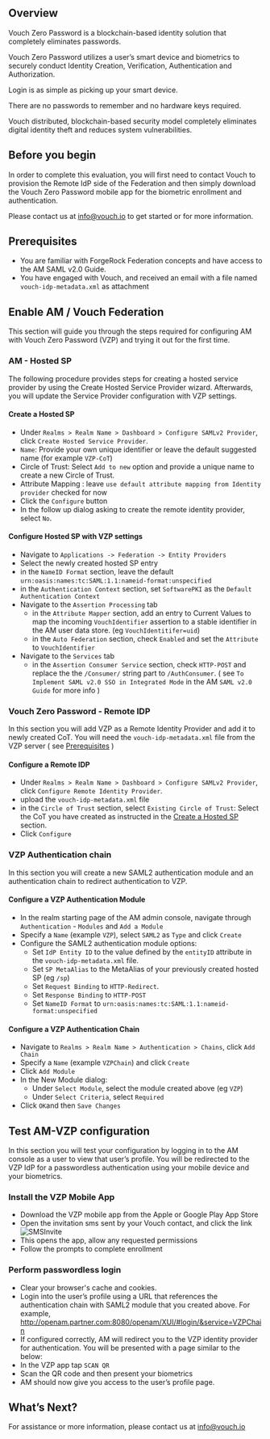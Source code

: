 ## Overview
Vouch Zero Password is a blockchain-based identity solution that completely eliminates passwords.

Vouch Zero Password utilizes a user’s smart device and biometrics to securely conduct Identity Creation, Verification, Authentication and Authorization.

Login is as simple as picking up your smart device.

There are no passwords to remember and no hardware keys required.

Vouch distributed, blockchain-based security model completely eliminates digital identity theft and reduces system vulnerabilities.

## Before you begin

In order to complete this evaluation, you will first need to contact Vouch to provision the Remote IdP side of the Federation 
and then simply download the Vouch Zero Password mobile app for the biometric enrollment and authentication. 

Please contact us at info@vouch.io to get started or for more information.

## Prerequisites

- You are familiar with ForgeRock Federation concepts and have access to the AM SAML v2.0 Guide. 
- You have engaged with Vouch, and received an email with a file named `vouch-idp-metadata.xml` as attachment

## Enable AM / Vouch Federation

This section will guide you through the steps required for configuring AM with Vouch Zero Password (VZP)
and trying it out for the first time.

### AM - Hosted SP

The following procedure provides steps for creating a hosted service provider by using the Create Hosted Service Provider wizard. 
Afterwards, you will update the Service Provider configuration with VZP settings.

#### Create a Hosted SP  

 - Under `Realms > Realm Name > Dashboard > Configure SAMLv2 Provider`, click `Create Hosted Service Provider`. 
 - `Name`: Provide your own unique identifier or leave the default suggested name (for example `VZP-CoT`)
 - Circle of Trust: Select `Add to new` option and provide a unique name to create a new Circle of Trust.
 - Attribute Mapping : leave `use default attribute mapping from Identity provider` checked for now
 - Click the `Configure` button 
 - In the follow up dialog asking to create the remote identity provider, select `No`.
 
#### Configure Hosted SP with VZP settings 

 - Navigate to `Applications -> Federation -> Entity Providers`   
 - Select the newly created hosted SP entry
 - in the `NameID Format` section, leave the default `urn:oasis:names:tc:SAML:1.1:nameid-format:unspecified`
 - in the `Authentication Context` section, set `SoftwarePKI` as the `Default Authentication Context`
 - Navigate to the `Assertion Processing` tab 
    - in the `Attribute Mapper` section, add an entry to Current Values to map the incoming `VouchIdentifier` assertion to a 
 stable identifier in the AM user data store. (eg `VouchIdentitifer=uid`) 
    - in the `Auto Federation` section, check `Enabled` and set the `Attribute` to `VouchIdentifier`
 - Navigate to the `Services` tab
    - in the `Assertion Consumer Service` section, check `HTTP-POST` and replace the the `/Consumer/` string part to `/AuthConsumer`.
 ( see `To Implement SAML v2.0 SSO in Integrated Mode` in the AM `SAML v2.0 Guide` for more info ) 

### Vouch Zero Password - Remote IDP 

In this section you will add VZP as a Remote Identity Provider and add it to newly created CoT. 
You will need the `vouch-idp-metadata.xml` file from the VZP server ( see [Prerequisites](#Prerequisites) )

#### Configure a Remote IDP

- Under `Realms > Realm Name > Dashboard > Configure SAMLv2 Provider`, click `Configure Remote Identity Provider`.
- upload the `vouch-idp-metadata.xml` file 
- in the `Circle of Trust` section, select `Existing Circle of Trust`: Select the CoT you have created as instructed 
in the [Create a Hosted SP](#create-a-hosted-sp) section.
- Click `Configure` 

### VZP Authentication chain

In this section you will create a new SAML2 authentication module and an authentication chain to redirect authentication to VZP.

#### Configure a VZP Authentication Module

- In the realm starting page of the AM admin console, navigate through `Authentication` - `Modules` and `Add a Module`
- Specify a `Name` (example `VZP`), select `SAML2` as `Type` and click `Create`
- Configure the SAML2 authentication module options:
    - Set `IdP Entity ID` to the value defined by the `entityID` attribute in the `vouch-idp-metadata.xml` file. 
    - Set `SP MetaAlias` to the MetaAlias of your previously created hosted SP (eg `/sp`)
    - Set `Request Binding` to `HTTP-Redirect`.
    - Set `Response Binding` to `HTTP-POST`
    - Set `NameID Format` to `urn:oasis:names:tc:SAML:1.1:nameid-format:unspecified`

#### Configure a VZP Authentication Chain

- Navigate to `Realms > Realm Name > Authentication > Chains`, click `Add Chain`
- Specify a `Name` (example `VZPChain`) and click `Create`
- Click `Add Module`
- In the New Module dialog:
    - Under `Select Module`, select the module created above (eg `VZP`)
    - Under `Select Criteria`, select `Required`
- Click `OK`and then `Save Changes`


## Test AM-VZP configuration

In this section you will test your configuration by logging in to the AM console as a user to view that user’s profile. 
You will be redirected to the VZP IdP for a passwordless authentication using your mobile device and your biometrics.

### Install the VZP Mobile App

- Download the VZP mobile app from the Apple or Google Play App Store
- Open the invitation sms sent by your Vouch contact, and click the link
![SMSInvite](./SMSInvite.png)
- This opens the app, allow any requested permissions
- Follow the prompts to complete enrollment

### Perform passwordless login

- Clear your browser's cache and cookies.
- Login into the user’s profile using a URL that references the authentication chain with SAML2 module that you created above. 
For example, http://openam.partner.com:8080/openam/XUI/#login/&service=VZPChain
- If configured correctly, AM will redirect you to the VZP identity provider for authentication. You will be presented with a page similar to the below:
- In the VZP app tap `SCAN QR`
- Scan the QR code and then present your biometrics
- AM should now give you access to the user’s profile page.

## What’s Next?
For assistance or more information, please contact us at info@vouch.io



